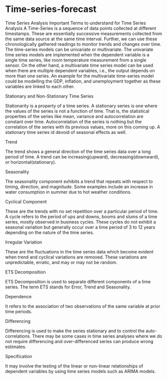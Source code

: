 # Time-series-forecast
Time Series Analysis
Important Terms to understand for Time Series Analysis A Time-Series is a sequence of data points collected at different timestamps. These are essentially successive measurements collected from the same data source at the same time interval. Further, we can use these chronologically gathered readings to monitor trends and changes over time. The time-series models can be univariate or multivariate. The univariate time series models are implemented when the dependent variable is a single time series, like room temperature measurement from a single sensor. On the other hand, a multivariate time series model can be used when there are multiple dependent variables, i.e., the output depends on more than one series. An example for the multivariate time-series model could be modelling the GDP, inflation, and unemployment together as these variables are linked to each other.

Stationary and Non-Stationary Time Series

Stationarity is a property of a time series. A stationary series is one where the values of the series is not a function of time. That is, the statistical properties of the series like mean, variance and autocorrelation are constant over time. Autocorrelation of the series is nothing but the correlation of the series with its previous values, more on this coming up. A stationary time series id devoid of seasonal effects as well.

Trend

The trend shows a general direction of the time series data over a long period of time. A trend can be increasing(upward), decreasing(downward), or horizontal(stationary).

Seasonality

The seasonality component exhibits a trend that repeats with respect to timing, direction, and magnitude. Some examples include an increase in water consumption in summer due to hot weather conditions.

Cyclical Component

These are the trends with no set repetition over a particular period of time. A cycle refers to the period of ups and downs, booms and slums of a time series, mostly observed in business cycles. These cycles do not exhibit a seasonal variation but generally occur over a time period of 3 to 12 years depending on the nature of the time series.

Irregular Variation

These are the fluctuations in the time series data which become evident when trend and cyclical variations are removed. These variations are unpredictable, erratic, and may or may not be random.

ETS Decomposition

ETS Decomposition is used to separate different components of a time series. The term ETS stands for Error, Trend and Seasonality.

Dependence

It refers to the association of two observations of the same variable at prior time periods.

Differencing

Differencing is used to make the series stationary and to control the auto-correlations. There may be some cases in time series analyses where we do not require differencing and over-differenced series can produce wrong estimates.

Specification

It may involve the testing of the linear or non-linear relationships of dependent variables by using time series models such as ARIMA models.
